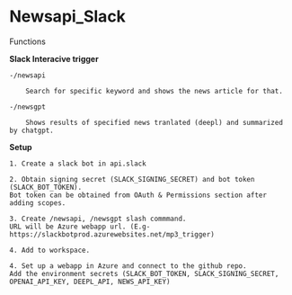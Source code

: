 # Newsapi_Slack
Functions

**Slack Interacive trigger**

	-/newsapi
  
    	Search for specific keyword and shows the news article for that.
    
	-/newsgpt
  
    	Shows results of specified news tranlated (deepl) and summarized by chatgpt.
      
**Setup**

	1. Create a slack bot in api.slack
	
	2. Obtain signing secret (SLACK_SIGNING_SECRET) and bot token (SLACK_BOT_TOKEN). 
	Bot token can be obtained from OAuth & Permissions section after adding scopes.
	
	3. Create /newsapi, /newsgpt slash commmand.  
	URL will be Azure webapp url. (E.g- https://slackbotprod.azurewebsites.net/mp3_trigger)
	
	4. Add to workspace.
	
	4. Set up a webapp in Azure and connect to the github repo. 
	Add the environment secrets (SLACK_BOT_TOKEN, SLACK_SIGNING_SECRET, OPENAI_API_KEY, DEEPL_API, NEWS_API_KEY)

